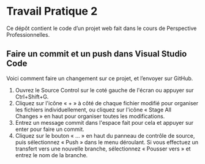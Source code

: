# Travail Pratique 2
Ce dépôt contient le code d’un projet web fait dans le cours de Perspective Professionnelles.
## Faire un commit et un push dans Visual Studio Code
Voici comment faire un changement sur ce projet, et l’envoyer sur GitHub.
1. Ouvrez le Source Control sur le coté gauche de l'écran ou appuyer sur Ctrl+Shift+G.
2. Cliquez sur l'icône « + » à côté de chaque fichier modifié pour organiser les fichiers individuellement, ou cliquez sur l'icône « Stage All Changes » en haut pour organiser toutes les modifications.
3. Entrez un message commit dans l'espace fait pour cela et appuyer sur enter pour faire un commit.
4. Cliquez sur le bouton « … » en haut du panneau de contrôle de source, puis sélectionnez « Push » dans le menu déroulant.
Si vous effectuez un transfert vers une nouvelle branche, sélectionnez « Pousser vers » et entrez le nom de la branche.